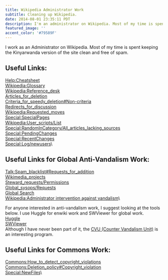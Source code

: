```yaml
---
title: Wikipedia Administrator Work
subtitle: Cleaning up Wikipedia.
date: 2014-08-01 23:35:11 PDT
description: I'm an administrator on Wikipedia. Most of my time is spent keeping the Kinyarwanda version of the site clean and free of spam.
featured_image: ''
accent_color: '#79589F'
--- 
```


I work as an Administrator on Wikipedia. Most of my time is spent keeping the Kinyarwanda version of the site clean and free of spam.

## Useful Links:
[Help:Cheatsheet](https://en.wikipedia.org/wiki/Help:Cheatsheet)\
[Wikipedia:Glossary](https://en.wikipedia.org/wiki/Wikipedia:Glossary)\
[Wikipedia:Reference_desk](https://en.wikipedia.org/wiki/Wikipedia:Reference_desk)\
[Articles_for_deletion](https://en.wikipedia.org/wiki/Wikipedia:Articles_for_deletion)\
[Criteria_for_speedy_deletion#Non-criteria](https://en.wikipedia.org/wiki/Wikipedia:Criteria_for_speedy_deletion#Non-criteria)\
[Redirects_for_discussion](https://en.wikipedia.org/wiki/Wikipedia:Redirects_for_discussion)\
[Wikipedia:Requested_moves](https://en.wikipedia.org/wiki/Wikipedia:Requested_moves)\
[Special:SpecialPages](https://en.wikipedia.org/wiki/Special:SpecialPages)\
[Wikipedia:User_scripts/List](https://en.wikipedia.org/wiki/Wikipedia:User_scripts/List)\
[Special:RandomInCategory/All_articles_lacking_sources](https://en.wikipedia.org/wiki/Special:RandomInCategory/All_articles_lacking_sources)\
[Special:PendingChanges](https://en.wikipedia.org/wiki/Special:PendingChanges)\
[Special:RecentChanges](https://en.wikipedia.org/wiki/Special:RecentChanges?hidebots=1&hidecategorization=1&hideWikibase=1&limit=50&days=7&urlversion=2)\
[Special:Log/newusers](https://en.wikipedia.org/wiki/Special:Log/newusers)\

## Useful Links for Global Anti-Vandalism Work: 
[Talk:Spam_blacklist#Requests_for_addition](https://meta.wikimedia.org/wiki/Talk:Spam_blacklist#Requests_for_addition)\
[Wikimedia_projects](https://meta.wikimedia.org/wiki/Wikimedia_projects)\
[Steward_requests/Permissions](https://meta.wikimedia.org/wiki/Steward_requests/Permissions)\
[Global_sysops/Requests](https://meta.wikimedia.org/wiki/Global_sysops/Requests)\
[Global Search](https://global-search.toolforge.org/)\
[Wikipedia:Administrator intervention against vandalism](https://www.wikidata.org/wiki/Q10817957)\

For anyone interested in anti-vandalism work, I suggest looking at the tools below. I use Huggle for enwiki work and SWViewer for global work.\
[Huggle](https://meta.wikimedia.org/wiki/Huggle)\
[SWViewer](https://meta.wikimedia.org/wiki/SWViewer)\
Although I have never been part of it, the [CVU (Counter Vandalism Unit)](Wikipedia:CVU) is an interesting program.

## Useful Links for Commons Work:

[Commons:How_to_detect_copyright_violations](https://commons.wikimedia.org/wiki/Commons:How_to_detect_copyright_violations)\
[Commons:Deletion_policy#Copyright_violation](https://commons.wikimedia.org/wiki/Commons:Deletion_policy#Copyright_violation)\
[Special:NewFiles](https://commons.wikimedia.org/wiki/Special:NewFiles)\

